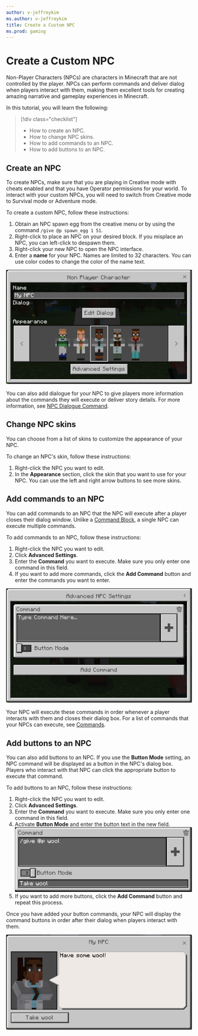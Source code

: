 ```yaml
---
author: v-jeffreykim
ms.author: v-jeffreykim
title: Create a Custom NPC
ms.prod: gaming
---
```

# Create a Custom NPC

Non-Player Characters (NPCs) are characters in Minecraft that are not controlled by the player. NPCs can perform commands and deliver dialog when players interact with them, making them excellent tools for creating amazing narrative and gameplay experiences in Minecraft.

In this tutorial, you will learn the following:

> [!div class="checklist"]
>
> - How to create an NPC.
> - How to change NPC skins.
> - How to add commands to an NPC.
> - How to add buttons to an NPC.

## Create an NPC

To create NPCs, make sure that you are playing in Creative mode with cheats enabled and that you have Operator permissions for your world. To interact with your custom NPCs, you will need to switch from Creative mode to Survival mode or Adventure mode.

To create a custom NPC, follow these instructions:

1. Obtain an NPC spawn egg from the creative menu or by using the command `/give @p spawn_egg 1 51`.
2. Right-click to place an NPC on your desired block. If you misplace an NPC, you can left-click to despawn them.
3. Right-click your new NPC to open the NPC interface.
4. Enter a **name** for your NPC. Names are limited to 32 characters. You can use color codes to change the color of the name text.

![NPC Editor Interface](Media\NPCs\LearningPortal_NPCEditor.PNG)

You can also add dialogue for your NPC to give players more information about the commands they will execute or deliver story details. For more information, see [NPC Dialogue Command](/minecraft/creator/Documents/NPCDialogue).

## Change NPC skins

You can choose from a list of skins to customize the appearance of your NPC. 

To change an NPC's skin, follow these instructions:

1. Right-click the NPC you want to edit.
1. In the **Appearance** section, click the skin that you want to use for your NPC. You can use the left and right arrow buttons to see more skins.

## Add commands to an NPC

You can add commands to an NPC that the NPC will execute after a player closes their dialog window. Unlike a [Command Block](/minecraft/creator/Documents/CommandBlocks), a single NPC can execute multiple commands.

To add commands to an NPC, follow these instructions:

1. Right-click the NPC you want to edit.
1. Click **Advanced Settings**.
1. Enter the **Command** you want to execute. Make sure you only enter one command in this field.
1. If you want to add more commands, click the **Add Command** button and enter the commands you want to enter.

![NPC Command Interface](Media\NPCs\LearningPortal_NPCEditorCommands.PNG)

Your NPC will execute these commands in order whenever a player interacts with them and closes their dialog box. For a list of commands that your NPCs can execute, see [Commands](https://minecraft.fandom.com/wiki/Commands).

## Add buttons to an NPC

You can also add buttons to an NPC. If you use the **Button Mode** setting, an NPC command will be displayed as a button in the NPC's dialog box. Players who interact with that NPC can click the appropriate button to execute that command.

To add buttons to an NPC, follow these instructions:

1. Right-click the NPC you want to edit.
1. Click **Advanced Settings**.
1. Enter the **Command** you want to execute. Make sure you only enter one command in this field.
1. Activate **Button Mode** and enter the button text in the new field.
    ![NPC Button Mode](Media\NPCs\LearningPortal_NPCEditorButtons.PNG)
1. If you want to add more buttons, click the **Add Command** button and repeat this process.

Once you have added your button commands, your NPC will display the command buttons in order after their dialog when players interact with them.

![NPC Interaction](Media\NPCs\LearningPortal_NPCInteraction.PNG)